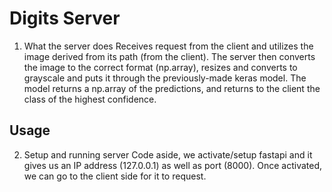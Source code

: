 # Digits Server

1. What the server does
Receives request from the client and utilizes the image derived from its path (from the client). The server then converts the image to the correct format (np.array), resizes and converts to grayscale and puts it through the previously-made keras model. The model returns a np.array of the predictions, and returns to the client the class of the highest confidence.

## Usage

2. Setup and running server
Code aside, we activate/setup fastapi and it gives us an IP address (127.0.0.1) as well as port (8000). Once activated, we can go to the client side for it to request.

